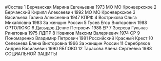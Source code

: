#Состав
1 Берчанская Марина Евгеньевна 1973 МО МО Кронверкское
2 Берчанский Кирилл Алексеевич 1992 МО МО Кронверкское
3 Васильева Галина Алексеевна 1947 КПРФ
4 Вострикова Ольга Михайловна 1983 За женщин России
5 Гусев Егор Викторович 1988 ОРТОЛЮКС
6 Давыдов Денис Петрович 1988 ЕР
7 Зверева Гульназ Ринатовна 1975 ЛДПР
8 Новиков Максим Валериевич 1974 СР
9 Пономаренко Владимир Петрович 1981 Российский Красный Крест
10 Селезнева Елена Викторовна 1966 За женщин России
11 Серебряков Андрей Васильевич 1990 ЯБЛОКО
12 Тарасова Алена Сергеевна 1988 СОЦИАЛЬНОЙ ЗАЩИТЫ
